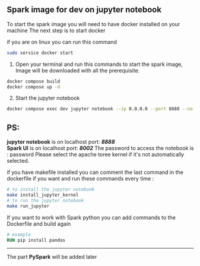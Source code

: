 ## Spark image for dev on jupyter notebook

To start the spark image you will need to have docker installed on your machine
The next step is to start docker 

if you are on linux you can run this command
```bash
sudo service docker start
```
1. Open your terminal and run this commands to start the spark image, Image will be downloaded with all the prerequisite.
```bash
docker compose build
docker compose up -d
```
2. Start the jupyter notebook
```bash
docker compose exec dev jupyter notebook --ip 0.0.0.0 --port 8888 --no-browser --allow-root --NotebookApp.token='password'
```

## PS:
**jupyter notebook** is on localhost port: ***8888***  
**Spark UI** is on localhost port: ***8002***
The password to access the notebook is : password
Please select the apache toree kernel if it's not automatically selected.

if you have makefile installed you can comment the last command in the dockerfile if you want and run these commands every time :
```bash
# to install the jupyter notebook 
make install_jupyter_kernel
# to run the jupyter notebook
make run_jupyter
```
If you want to work with Spark python you can add commands to the Dockerfile and build again
```Dockerfile
# example
RUN pip install pandas
```

---  
The part **PySpark** will be added later 